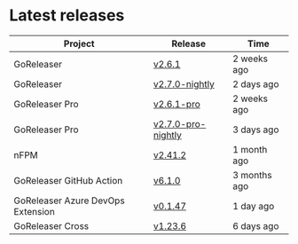 # Latest releases

| Project                           | Release                                                                                         | Time        |
| --------------------------------- | ----------------------------------------------------------------------------------------------- | ----------- |
| GoReleaser | [v2.6.1](https://github.com/goreleaser/goreleaser/releases/tag/v2.6.1) | 2 weeks ago |
| GoReleaser | [v2.7.0-nightly](https://github.com/goreleaser/goreleaser/releases/tag/nightly) | 2 days ago |
| GoReleaser Pro | [v2.6.1-pro](https://github.com/goreleaser/goreleaser-pro/releases/tag/v2.6.1-pro) | 2 weeks ago |
| GoReleaser Pro | [v2.7.0-pro-nightly](https://github.com/goreleaser/goreleaser-pro/releases/tag/nightly) | 3 days ago |
| nFPM | [v2.41.2](https://github.com/goreleaser/nfpm/releases/tag/v2.41.2) | 1 month ago |
| GoReleaser GitHub Action | [v6.1.0](https://github.com/goreleaser/goreleaser-action/releases/tag/v6.1.0) | 3 months ago |
| GoReleaser Azure DevOps Extension | [v0.1.47](https://github.com/goreleaser/goreleaser-azure-devops-extension/releases/tag/v0.1.47) | 1 day ago |
| GoReleaser Cross | [v1.23.6](https://github.com/goreleaser/goreleaser-cross/releases/tag/v1.23.6) | 6 days ago |
